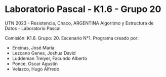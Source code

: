 # Laboratorio Pascal - K1.6 - Grupo 20
UTN 2023 - Resistencia, Chaco, ARGENTINA Algoritmo y Estructura de Datos - Laboratorio Pascal

Comisión: K1.6. Grupo: 20. 
Escenario N°1. 
Programa creado por: 
- Encinas, José María
- Lezcano Genes, Joshua David
- Luddeman Treiyer, Facundo Alberto
- Ponce, Oscar Agustín
- Velazco, Hugo Alfredo
